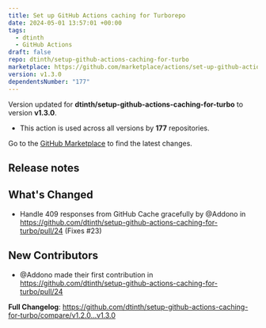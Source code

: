 ```yaml
---
title: Set up GitHub Actions caching for Turborepo
date: 2024-05-01 13:57:01 +00:00
tags:
  - dtinth
  - GitHub Actions
draft: false
repo: dtinth/setup-github-actions-caching-for-turbo
marketplace: https://github.com/marketplace/actions/set-up-github-actions-caching-for-turborepo
version: v1.3.0
dependentsNumber: "177"
---
```



Version updated for **dtinth/setup-github-actions-caching-for-turbo** to version **v1.3.0**.
- This action is used across all versions by **177** repositories.

Go to the [GitHub Marketplace](https://github.com/marketplace/actions/set-up-github-actions-caching-for-turborepo) to find the latest changes.

## Release notes

## What's Changed
* Handle 409 responses from GitHub Cache gracefully by @Addono in https://github.com/dtinth/setup-github-actions-caching-for-turbo/pull/24 (Fixes #23)

## New Contributors
* @Addono made their first contribution in https://github.com/dtinth/setup-github-actions-caching-for-turbo/pull/24

**Full Changelog**: https://github.com/dtinth/setup-github-actions-caching-for-turbo/compare/v1.2.0...v1.3.0
